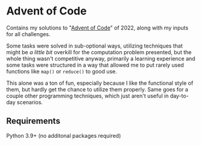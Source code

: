 # Advent of Code

Contains my solutions to "[Advent of Code](https://adventofcode.com/2022)" of 2022,
along with my inputs for all challenges.

Some tasks were solved in sub-optional ways, utilizing techniques that might be _a little bit_
overkill for the computation problem presented, but the whole thing wasn't competitive anyway,
primarily a learning experience and some tasks were structured in a way that allowed me
to put rarely used functions like `map()` or `reduce()` to good use.

This alone was a ton of fun, especially because I like the functional style of them,
but hardly get the chance to utilize them properly. Same goes for a couple other programming
techniques, which just aren't useful in day-to-day scenarios.

## Requirements

Python 3.9+ (no additonal packages required)